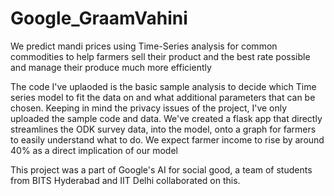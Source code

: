 # Google_GraamVahini
We predict mandi prices using Time-Series analysis for common commodities to help farmers sell their product and the best rate possible and 
manage their produce much more efficiently

The code I've uplaoded is the basic sample analysis to decide which Time series model to fit the data on and what additional parameters that can be chosen. Keeping
in mind the privacy issues of the project, I've only uploaded the sample code and data.
We've created a flask app that directly streamlines the ODK survey data, into the model, onto a graph for farmers to easily understand what to do.
We expect farmer income to rise by around 40% as a direct implication of our model

This project was a part of Google's AI for social good, a team of students from BITS Hyderabad and IIT Delhi collaborated on this.

